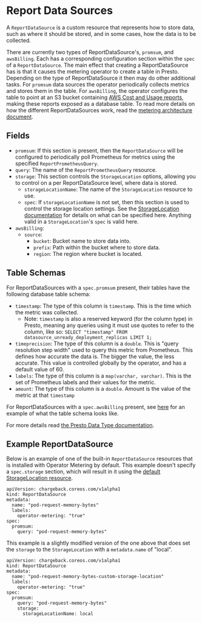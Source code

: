 # Report Data Sources

A `ReportDataSource` is a custom resource that represents how to store data, such as where it should be stored, and in some cases, how the data is to be collected.

There are currently two types of ReportDataSource's, `promsum`, and `awsBilling`.
Each has a corresponding configuration section within the `spec` of a `ReportDataSource`.
The main effect that creating a ReportDataSource has is that it causes the metering operator to create a table in Presto. Depending on the type of ReportDataSource it then may do other additional tasks. For `promsum` data sources the operator periodically collects metrics and stores them in the table.
For `awsBilling`, the operator configures the table to point at an S3 bucket containing [AWS Cost and Usage reports][AWS-billing], making these reports exposed as a database table.
To read more details on how the different ReportDataSources work, read the [metering architecture document][architecture].

## Fields

- `promsum`: If this section is present, then the `ReportDataSource` will be configured to periodically poll Prometheus for metrics using the specified `ReportPrometheusQuery`.
 - `query`: The name of the `ReportPrometheusQuery` resource.
 - `storage`: This section controls the `StorageLocation` options, allowing you to control on a per ReportDataSource level, where data is stored.
   - `storageLocationName`: The name of the `StorageLocation` resource to use.
   - `spec`: If `storageLocationName` is not set, then this section is used to control the storage location settings. See the [StorageLocation documentation][storage-locations] for details on what can be specified here. Anything valid in a `StorageLocation`'s `spec` is valid here.
- `awsBilling`:
  - `source`:
    - `bucket`: Bucket name to store data into.
    - `prefix`: Path within the bucket where to store data.
    - `region`: The region where bucket is located.

## Table Schemas

For ReportDataSources with a `spec.promsum` present, their tables have the following database table schema:

- `timestamp`: The type of this column is `timestamp`. This is the time which the metric was collected.
   - Note: `timestamp` is also a reserved keyword (for the column type) in Presto, meaning any queries using it must use quotes to refer to the column, like so: `SELECT "timestamp" FROM datasource_unready_deployment_replicas LIMIT 1;`
- `timeprecision`: The type of this column is a `double`. This is "query resolution step width" used to query this metric from Prometheus. This defines how accurate the data is. The bigger the value, the less accurate. This value is controlled globally by the operator, and has a default value of 60.
- `labels`: The type of this column is a `map(varchar, varchar)`. This is the set of Prometheus labels and their values for the metric.
- `amount`: The type of this column is a `double`. Amount is the value of the metric at that `timestamp`

For ReportDataSources with a `spec.awsBilling` present, see [here](aws-billing-datasource-schema.md) for an example of what the table schema looks like.

For more details read [the Presto Data Type documentation][presto-types].

## Example ReportDataSource

Below is an example of one of the built-in `ReportDataSource` resources that is installed with Operator Metering by default.
This example doesn't specify a `spec.storage` section, which will result in it using the [default StorageLocation resource][default-storage-location].

```
apiVersion: chargeback.coreos.com/v1alpha1
kind: ReportDataSource
metadata:
  name: "pod-request-memory-bytes"
  labels:
    operator-metering: "true"
spec:
  promsum:
    query: "pod-request-memory-bytes"
```

This example is a slightly modified version of the one above that does set the `storage` to the `StorageLocation` with a `metadata.name` of "local".

```
apiVersion: chargeback.coreos.com/v1alpha1
kind: ReportDataSource
metadata:
  name: "pod-request-memory-bytes-custom-storage-location"
  labels:
    operator-metering: "true"
spec:
  promsum:
    query: "pod-request-memory-bytes"
    storage:
      storageLocationName: local
```

[storage-locations]: storagelocations.md
[AWS-billing]: https://docs.aws.amazon.com/awsaccountbilling/latest/aboutv2/billing-reports-costusage.html
[metering-aws-billing-conf]: metering-config.md#aws-billing-correlation
[default-storage-location]: storagelocations.md#default-storagelocation
[architecture]: metering-architecture.md
[presto-types]: https://prestodb.io/docs/current/language/types.html
